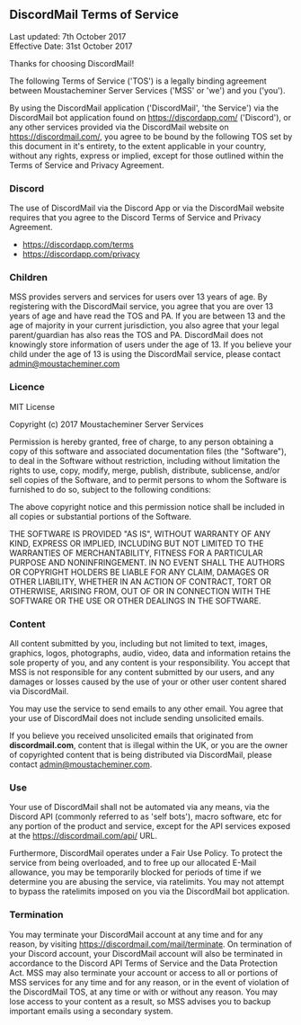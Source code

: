 ## DiscordMail Terms of Service

Last updated: 7th October 2017  
Effective Date: 31st October 2017

Thanks for choosing DiscordMail!

The following Terms of Service ('TOS') is a legally binding agreement between Moustacheminer Server Services ('MSS' or 'we') and you ('you').

By using the DiscordMail application ('DiscordMail', 'the Service') via the DiscordMail bot application found on https://discordapp.com/ ('Discord'), or any other services provided via the DiscordMail website on https://discordmail.com/, you agree to be bound by the following TOS set by this document in it's entirety, to the extent applicable in your country, without any rights, express or implied, except for those outlined within the Terms of Service and Privacy Agreement.

### Discord

The use of DiscordMail via the Discord App or via the DiscordMail website requires that you agree to the Discord Terms of Service and Privacy Agreement.

- https://discordapp.com/terms
- https://discordapp.com/privacy

### Children

MSS provides servers and services for users over 13 years of age.
By registering with the DiscordMail service, you agree that you are over 13 years of age and have read the TOS and PA.
If you are between 13 and the age of majority in your current jurisdiction, you also agree that your legal parent/guardian has also reas the TOS and PA.
DiscordMail does not knowingly store information of users under the age of 13.
If you believe your child under the age of 13 is using the DiscordMail service, please contact admin@moustacheminer.com

### Licence

MIT License

Copyright (c) 2017 Moustacheminer Server Services

Permission is hereby granted, free of charge, to any person obtaining a copy
of this software and associated documentation files (the "Software"), to deal
in the Software without restriction, including without limitation the rights
to use, copy, modify, merge, publish, distribute, sublicense, and/or sell
copies of the Software, and to permit persons to whom the Software is
furnished to do so, subject to the following conditions:

The above copyright notice and this permission notice shall be included in all
copies or substantial portions of the Software.

THE SOFTWARE IS PROVIDED "AS IS", WITHOUT WARRANTY OF ANY KIND, EXPRESS OR
IMPLIED, INCLUDING BUT NOT LIMITED TO THE WARRANTIES OF MERCHANTABILITY,
FITNESS FOR A PARTICULAR PURPOSE AND NONINFRINGEMENT. IN NO EVENT SHALL THE
AUTHORS OR COPYRIGHT HOLDERS BE LIABLE FOR ANY CLAIM, DAMAGES OR OTHER
LIABILITY, WHETHER IN AN ACTION OF CONTRACT, TORT OR OTHERWISE, ARISING FROM,
OUT OF OR IN CONNECTION WITH THE SOFTWARE OR THE USE OR OTHER DEALINGS IN THE
SOFTWARE.

### Content

All content submitted by you, including but not limited to text, images, graphics, logos, photographs, audio, video, data and information retains the sole property of you, and any content is your responsibility.
You accept that MSS is not responsible for any content submitted by our users, and any damages or losses caused by the use of your or other user content shared via DiscordMail.

You may use the service to send emails to any other email.
You agree that your use of DiscordMail does not include sending unsolicited emails.

If you believe you received unsolicited emails that originated from **discordmail.com**, content that is illegal within the UK, or you are the owner of copyrighted content that is being distributed via DiscordMail, please contact admin@moustacheminer.com.

### Use

Your use of DiscordMail shall not be automated via any means, via the Discord API (commonly referred to as 'self bots'), macro software, etc for any portion of the product and service, except for the API services exposed at the https://discordmail.com/api/ URL.

Furthermore, DiscordMail operates under a Fair Use Policy.
To protect the service from being overloaded, and to free up our allocated E-Mail allowance, you may be temporarily blocked for periods of time if we determine you are abusing the service, via ratelimits.
You may not attempt to bypass the ratelimits imposed on you via the DiscordMail bot application.

### Termination

You may terminate your DiscordMail account at any time and for any reason, by visiting https://discordmail.com/mail/terminate.
On termination of your Discord account, your DiscordMail account will also be terminated in accordance to the Discord API Terms of Service and the Data Protection Act.
MSS may also terminate your account or access to all or portions of MSS services for any time and for any reason, or in the event of violation of the DiscordMail TOS, at any time or with or without any reason.
You may lose access to your content as a result, so MSS advises you to backup important emails using a secondary system.
